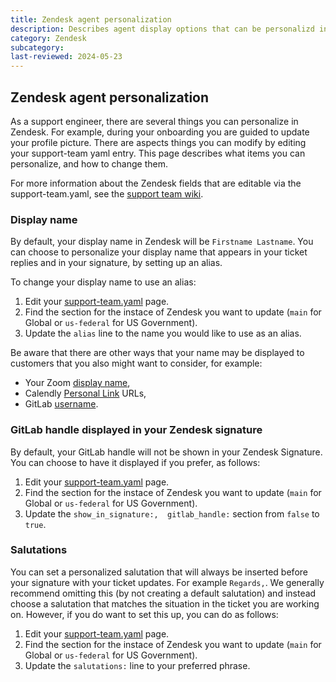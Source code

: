 ```yaml
---
title: Zendesk agent personalization
description: Describes agent display options that can be personalizd in Zendesk for support team members
category: Zendesk
subcategory:
last-reviewed: 2024-05-23
---
```


## Zendesk agent personalization

As a support engineer, there are several things you can personalize in Zendesk. For example, during your onboarding you are guided to update your profile picture. There are aspects things you can modify by editing your support-team yaml entry.   This page describes what items you can personalize, and how to change them.

For more information about the Zendesk fields that are editable via the support-team.yaml, see the [support team wiki](https://gitlab.com/gitlab-com/support/team/-/wikis/Zendesk).

### Display name

By default, your display name in Zendesk will be `Firstname Lastname`.  You can choose to personalize your display name that appears in your ticket replies and in your signature, by setting up an alias.

To change your display name to use an alias:

1. Edit your [support-team.yaml](https://gitlab.com/gitlab-com/support/team/-/blob/master/data/agents/) page.
2. Find the section for the instace of Zendesk you want to update (`main` for Global or `us-federal` for US Government).
3. Update the `alias` line to the name you would like to use as an alias.

Be aware that there are other ways that your name may be displayed to customers that you also might want to consider, for example:

* Your Zoom [display name](/handbook/support/#zoom-name-format),
* Calendly [Personal Link](https://calendly.com/app/personal/link) URLs,
* GitLab [username](/handbook/tools-and-tips/#change-your-username-at-gitlabcom).

### GitLab handle displayed in your Zendesk signature

By default, your GitLab handle will not be shown in your Zendesk Signature. You can choose to have it displayed if you prefer, as follows:

1. Edit your [support-team.yaml](https://gitlab.com/gitlab-com/support/team/-/blob/master/data/agents/) page.
2. Find the section for the instace of Zendesk you want to update (`main` for Global or `us-federal` for US Government).
3. Update the `show_in_signature:,  gitlab_handle:` section from `false` to `true`.

### Salutations

You can set a personalized salutation that will always be inserted before your signature with your ticket updates. For example `Regards,`. We generally recommend omitting this (by not creating a default salutation) and instead choose a salutation that matches the situation in the ticket you are working on. However, if you do want to set this up, you can do as follows:

1. Edit your [support-team.yaml](https://gitlab.com/gitlab-com/support/team/-/blob/master/data/agents/) page.
2. Find the section for the instace of Zendesk you want to update (`main` for Global or `us-federal` for US Government).
3. Update the `salutations:` line to your preferred phrase.
